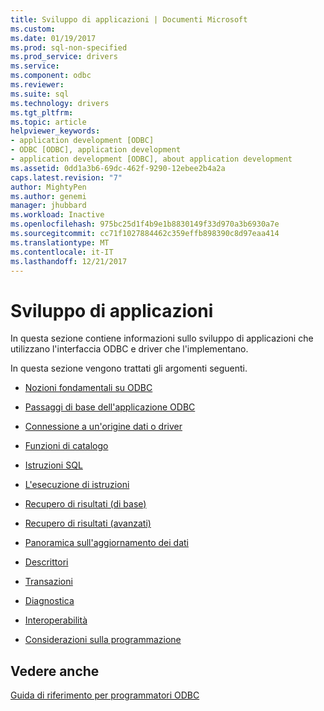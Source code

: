 ```yaml
---
title: Sviluppo di applicazioni | Documenti Microsoft
ms.custom: 
ms.date: 01/19/2017
ms.prod: sql-non-specified
ms.prod_service: drivers
ms.service: 
ms.component: odbc
ms.reviewer: 
ms.suite: sql
ms.technology: drivers
ms.tgt_pltfrm: 
ms.topic: article
helpviewer_keywords:
- application development [ODBC]
- ODBC [ODBC], application development
- application development [ODBC], about application development
ms.assetid: 0dd1a3b6-69dc-462f-9290-12ebee2b4a2a
caps.latest.revision: "7"
author: MightyPen
ms.author: genemi
manager: jhubbard
ms.workload: Inactive
ms.openlocfilehash: 975bc25d1f4b9e1b8830149f33d970a3b6930a7e
ms.sourcegitcommit: cc71f1027884462c359effb898390c8d97eaa414
ms.translationtype: MT
ms.contentlocale: it-IT
ms.lasthandoff: 12/21/2017
---
```

# <a name="developing-applications"></a>Sviluppo di applicazioni
In questa sezione contiene informazioni sullo sviluppo di applicazioni che utilizzano l'interfaccia ODBC e driver che l'implementano.  
  
 In questa sezione vengono trattati gli argomenti seguenti.  
  
-   [Nozioni fondamentali su ODBC](../../../odbc/reference/develop-app/odbc-fundamentals.md)  
  
-   [Passaggi di base dell'applicazione ODBC](../../../odbc/reference/develop-app/basic-odbc-application-steps.md)  
  
-   [Connessione a un'origine dati o driver](../../../odbc/reference/develop-app/connecting-to-a-data-source-or-driver.md)  
  
-   [Funzioni di catalogo](../../../odbc/reference/develop-app/catalog-functions.md)  
  
-   [Istruzioni SQL](../../../odbc/reference/develop-app/sql-statements.md)  
  
-   [L'esecuzione di istruzioni](../../../odbc/reference/develop-app/executing-statements-odbc.md)  
  
-   [Recupero di risultati (di base)](../../../odbc/reference/develop-app/retrieving-results-basic.md)  
  
-   [Recupero di risultati (avanzati)](../../../odbc/reference/develop-app/retrieving-results-advanced.md)  
  
-   [Panoramica sull'aggiornamento dei dati](../../../odbc/reference/develop-app/updating-data-overview.md)  
  
-   [Descrittori](../../../odbc/reference/develop-app/descriptors.md)  
  
-   [Transazioni](../../../odbc/reference/develop-app/transactions-odbc.md)  
  
-   [Diagnostica](../../../odbc/reference/develop-app/diagnostics.md)  
  
-   [Interoperabilità](../../../odbc/reference/develop-app/interoperability.md)  
  
-   [Considerazioni sulla programmazione](../../../odbc/reference/develop-app/programming-considerations.md)  
  
## <a name="see-also"></a>Vedere anche  
 [Guida di riferimento per programmatori ODBC](../../../odbc/reference/odbc-programmer-s-reference.md)
